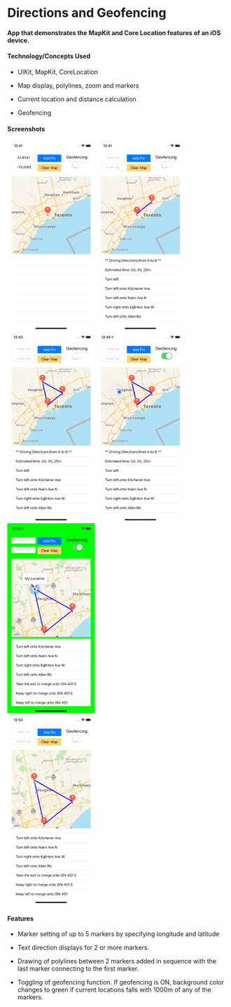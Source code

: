 # Directions and Geofencing

#### App that demonstrates the MapKit and Core Location features of an iOS device.

#### Technology/Concepts Used
* UIKit, MapKit, CoreLocation

* Map display, polylines, zoom and markers

* Current location and distance calculation

* Geofencing

#### Screenshots  

<img src="./screenshots/screenshot2.png" alt="screen shot 2" width="200">     <img src="./screenshots/screenshot3.png" alt="screen shot 3" width="200">     <img src="./screenshots/screenshot4.png" alt="screen shot 4" width="200">     <img src="./screenshots/screenshot5.png" alt="screen shot 6" width="200">     <img src="./screenshots/screenshot6.png" alt="screen shot 7" width="200">     
<img src="./screenshots/screenshot7.png" alt="screen shot 11" width="200">

#### Features
* Marker setting of up to 5 markers by specifying longitude and latitude

* Text direction displays for 2 or more markers. 

* Drawing of polylines between 2 markers added in sequence with the last marker connecting to the first marker.

* Toggling of geofencing function. If geofencing is ON, background color changes to green if current locations falls with 1000m of any of the markers.



